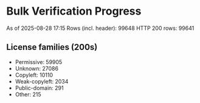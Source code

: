 ﻿# Bulk Verification Progress
As of 2025-08-28 17:15
Rows (incl. header): 99648
HTTP 200 rows: 99641

## License families (200s)
- Permissive: 59905
- Unknown: 27086
- Copyleft: 10110
- Weak-copyleft: 2034
- Public-domain: 291
- Other: 215
